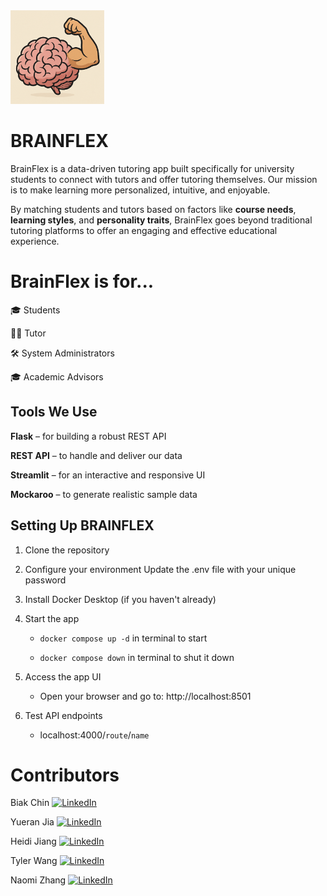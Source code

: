<img src="app/src/assets/logo.png" width="150" height="150" />

# BRAINFLEX
BrainFlex is a data-driven tutoring app built specifically for university students to connect with tutors and offer tutoring themselves. Our mission is to make learning more personalized, intuitive, and enjoyable.

By matching students and tutors based on factors like **course needs**, **learning styles**, and **personality traits**, BrainFlex goes beyond traditional tutoring platforms to offer an engaging and effective educational experience.

# BrainFlex is for...
🎓 Students

👩‍🏫 Tutor

🛠️ System Administrators

🎓 Academic Advisors

## Tools We Use
**Flask** – for building a robust REST API

**REST API** – to handle and deliver our data

**Streamlit** – for an interactive and responsive UI

**Mockaroo** – to generate realistic sample data

 
## Setting Up BRAINFLEX
1. Clone the repository
2. Configure your environment
  Update the .env file with your unique password

3. Install Docker Desktop (if you haven't already)
4. Start the app
   * `docker compose up -d` in terminal to start

   * `docker compose down` in terminal to shut it down
5. Access the app UI
    * Open your browser and go to: http://localhost:8501
   
6. Test API endpoints
   * localhost:4000/`route`/`name`
   
# Contributors
Biak Chin 
[![LinkedIn](https://img.shields.io/badge/LinkedIn-Connect-blue?style=flat&logo=linkedin)](https://www.linkedin.com/in/biak-chin-2b3375284/)

Yueran Jia
[![LinkedIn](https://img.shields.io/badge/LinkedIn-Connect-blue?style=flat&logo=linkedin)](https://www.linkedin.com/in/your-username/)

Heidi Jiang
[![LinkedIn](https://img.shields.io/badge/LinkedIn-Connect-blue?style=flat&logo=linkedin)](https://www.linkedin.com/in/your-username/)

Tyler Wang
[![LinkedIn](https://img.shields.io/badge/LinkedIn-Connect-blue?style=flat&logo=linkedin)](https://www.linkedin.com/in/your-username/)

Naomi Zhang
[![LinkedIn](https://img.shields.io/badge/LinkedIn-Connect-blue?style=flat&logo=linkedin)](https://www.linkedin.com/in/naomi-zhang-37b796326/)

